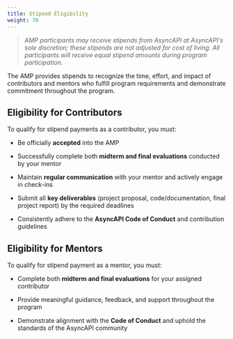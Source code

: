 ```yaml
---
title: Stipend Eligibility
weight: 70
---
```


>_AMP participants may receive stipends from AsyncAPI at AsyncAPI's sole discretion; these stipends are not adjusted for cost of living. All participants will receive equal stipend amounts during program participation._

The AMP provides stipends to recognize the time, effort, and impact of contributors and mentors who fulfill program requirements and demonstrate commitment throughout the program.

## Eligibility for Contributors

To qualify for stipend payments as a contributor, you must:

- Be officially **accepted** into the AMP

- Successfully complete both **midterm and final evaluations** conducted by your mentor

- Maintain **regular communication** with your mentor and actively engage in check-ins

- Submit all **key deliverables** (project proposal, code/documentation, final project report) by the required deadlines

- Consistently adhere to the **AsyncAPI Code of Conduct** and contribution guidelines

## Eligibility for Mentors

To qualify for stipend payment as a mentor, you must:

- Complete both **midterm and final evaluations** for your assigned contributor
  
- Provide meaningful guidance, feedback, and support throughout the program

- Demonstrate alignment with the **Code of Conduct** and uphold the standards of the AsyncAPI community